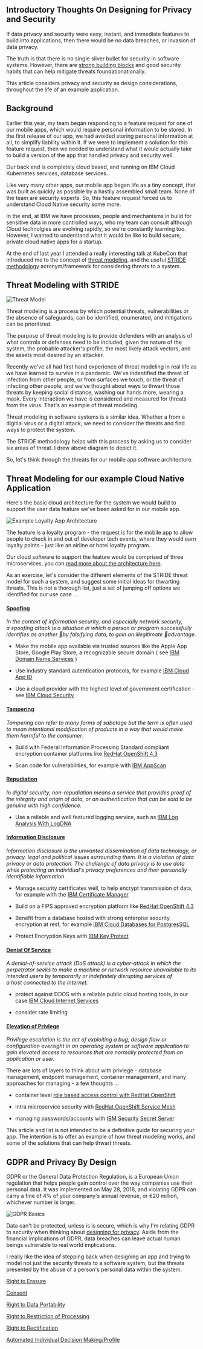 ## Introductory Thoughts On Designing for Privacy and Security

If data privacy and security were easy, instant, and immediate features to build into applications, then there would be no data breaches, or invasion of data privacy. 

The truth is that there is no single silver bullet for security in software systems. However, there are [strong building blocks](https://blog.openshift.com/introducing-red-hat-openshift-4-3-to-enhance-kubernetes-security/) and good security habits that can help mitigate threats foundationationally.

This article considers privacy and security as design considerations, throughout the life of an example application. 

## Background

Earlier this year, my team began responding to a feature request for one of our mobile apps, which would require personal information to be stored. In the first release of our app, we had avoided storing personal information at all, to simplify liability within it. If we were to implement a solution for this feature request, then we needed to understand what it would actually take to build a version of the app that handled privacy and security well. 

Our back end is completely cloud based, and running on IBM Cloud Kubernetes services, database services.

Like very many other apps, our mobile app began life as a tiny concept, that was built as quickly as possible by a hastily assembled small team. None of the team are security experts. So, this feature request forced us to understand Cloud Native security some more.

In the end, at IBM we have processes, people and mechanisms in build for sensitive data in more controlled ways, who my team can consult although Cloud technolgies are evolving rapidly, so we're constantly learning too. However, I wanted to understand what it would be like to build secure, private cloud native apps for a startup.

At the end of last year I attended a really interesting talk at KubeCon that introduced me to the concept of [threat modeling](https://en.wikipedia.org/wiki/Threat_model), and the useful [STRIDE methodology](https://en.wikipedia.org/wiki/Threat_model#STRIDE_methodology) acronym/framework for considering threats to a system.

## Threat Modeling with STRIDE

![Threat Model](./STRIDE.png)

Threat modeling is a process by which potential threats, vulnerabilities or the absence of safeguards, can be identified, enumerated, and mitigations can be prioritized. 

The purpose of threat modeling is to provide defenders with an analysis of what controls or defenses need to be included, given the nature of the system, the probable attacker's profile, the most likely attack vectors, and the assets most desired by an attacker. 

Recently we've all had first hand experience of threat modeling in real life as we have learned to survive in a pandemic. We've indentified the threat of infection from other people, or from surfaces we touch, or the threat of infecting other people, and we've thought about ways to thwart those threats by keeping social distance, washing our hands more, wearing a mask. Every interaction we have is considered and measured for threats from the virus. That's an example of threat modeling.

Threat modeling in software systems is a similar idea. Whether a from a digitial virus or a digital attack, we need to consider the threats and find ways to protect the system.

The STRIDE methodology helps with this process by asking us to consider six areas of threat. I drew above diagram to depict it.

So, let's think through the threats for our mobile app software architecture.

## Threat Modeling for our example Cloud Native Application

Here's the basic cloud architecture for the system we would build to support the user data feature we've been asked for in our mobile app. 

![Example Loyalty App Architecture](./loyaltyarchitecture.png)

The feature is a loyalty program - the request is for the mobile app to allow people to check in and out of developer tech events, where they would earn loyalty points - just like an airline or hotel loyalty program.

Our cloud software to support the feature would be comprised of three microservices, you can [read more about the architecture here]().

As an exercise, let's consider the different elements of the STRIDE threat model for such a system, and suggest some initial ideas for thwarting threats. This is not a thorough list, just a set of jumping off options we identified for our use case ...

#### [Spoofing](https://en.wikipedia.org/wiki/Spoofing_attack)

*In the context of information security, and especially network security, a spoofing attack is a situation in which a person or program successfully identifies as another by falsifying data, to gain an illegitimate advantage.*

- Make the mobile app available via trusted sources like the Apple App Store, Google Play Store, a recognizable secure domain ( see [IBM Domain Name Services](https://www.ibm.com/ca-en/marketplace/dns) )

- Use industry standard autentication protocols, for example [IBM Cloud App ID](https://www.ibm.com/cloud/app-id)

- Use a cloud provider with the highest level of government certification - see [IBM Cloud Security](https://www.ibm.com/cloud/security)

#### [Tampering](https://en.wikipedia.org/wiki/Tampering_(crime))

*Tampering can refer to many forms of sabotage but the term is often used to mean intentional modification of products in a way that would make them harmful to the consumer.*

- Build with Federal Information Processing Standard compliant encryption container platforms like [RedHat OpenShift 4.3](https://blog.openshift.com/introducing-red-hat-openshift-4-3-to-enhance-kubernetes-security/)

- Scan code for vulnerabilities, for example with [IBM AppScan](https://www.ibm.com/garage/method/practices/manage/tool_ibm_security_appscan/)

#### [Repudiation](https://en.wikipedia.org/wiki/Non-repudiation)

*In digital security, non-repudiation means a service that provides proof of the integrity and origin of data, or an authentication that can be said to be genuine with high confidence.*

- Use a reliable and well featured logging service, such as [IBM Log Analysis With LogDNA](https://www.ibm.com/cloud/log-analysis)

#### [Information Disclosure](https://en.wikipedia.org/wiki/Information_privacy)

*Information disclosure is the unwanted dissemination of data technology, or privacy. legal and political issues surrounding them. It is a violation of data privacy or data protection. The challenge of data privacy is to use data while protecting an individual's privacy preferences and their personally identifiable information.*

- Manage security certificates well, to help encrypt transmission of data, for example with the [IBM Certificate Manager](https://www.ibm.com/cloud/certificate-manager)

- Build on a FIPS approved encryption platform like [RedHat OpenShift 4.3](https://blog.openshift.com/introducing-red-hat-openshift-4-3-to-enhance-kubernetes-security/)

- Benefit from a database hosted with strong enterpise security encryption at rest, for example [IBM Cloud Databases for PostgresSQL](https://www.ibm.com/cloud/databases-for-postgresql)  

- Protect Encryption Keys with [IBM Key Protect](https://www.ibm.com/cloud/key-protect)

#### [Denial Of Service](https://en.wikipedia.org/wiki/Denial-of-service_attack)

*A denial-of-service attack (DoS attack) is a cyber-attack in which the perpetrator seeks to make a machine or network resource unavailable to its intended users by temporarily or indefinitely disrupting services of a host connected to the Internet.*

- protect against DDOS with a reliable public cloud hosting tools, in our case [IBM Cloud Internet Services](https://www.ibm.com/cloud/cloud-internet-services)

- consider rate limiting

#### [Elevation of Privlege](https://en.wikipedia.org/wiki/Privilege_escalation)

*Privilege escalation is the act of exploiting a bug, design flaw or configuration oversight in an operating system or software application to gain elevated access to resources that are normally protected from an application or user.*

There are lots of layers to think about with privlege - database management, endpoint management, container management, and many approaches for managing - a few thoughts ...

- container level [role based access control with RedHat OpenShift](https://docs.openshift.com/enterprise/3.0/admin_guide/manage_scc.html)

- intra microservice security with [RedHat OpenShift Service Mesh](https://istio.io/docs/concepts/security/)

- managing passwords/accounts with [IBM Security Secret Server](https://www.ibm.com/ca-en/marketplace/secret-server)

This article and list is not intended to be a definitive guide for securing your app. The intention is to offer an example of how threat modeling works, and some of the solutions that can help thwart threats.



## GDPR and Privacy By Design

GDPR or the General Data Protection Regulation, is a European Union regulation that helps people gain control over the way companies use their personal data. It was implemented on May 28, 2018, and violating GDPR can carry a fine of 4% of your company's annual revenue, or €20 million, whichever number is larger.

![GDPR Basics](./GDPR.png)

Data can't be protected, unless is is secure, which is why I'm relating GDPR to security when thinking about [designing for privacy](https://gdpr-info.eu/issues/privacy-by-design/). Aside from the financial implications of GDPR, data breaches can leave actual human beings vulnerable to real world implications.

I really like the idea of stepping back when designing an app and trying to model not just the security threats to a software system, but the threats presented by the abuse of a person's personal data within the system. 






[Right to Erasure](https://gdpr-info.eu/art-17-gdpr/)

[Consent](https://gdpr-info.eu/issues/consent/)

[Right to Data Portability](https://gdpr-info.eu/art-20-gdpr/)

[Right to Restriction of Processing](https://gdpr-info.eu/art-18-gdpr/)

[Right to Rectification](https://gdpr-info.eu/art-16-gdpr/)

[Automated Individual Decision Making/Profile](https://gdpr-info.eu/art-22-gdpr/)

